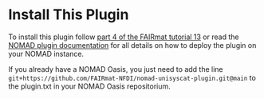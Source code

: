 # Install This Plugin

To install this plugin follow [part 4 of the FAIRmat tutorial 13](https://github.com/FAIRmat-NFDI/AreaA-Examples/tree/main/tutorial13/part4) or read the [NOMAD plugin documentation](https://nomad-lab.eu/prod/v1/staging/docs/plugins/plugins.html#add-a-plugin-to-your-nomad) for all details on how to deploy the plugin on your NOMAD instance.


If you already have a NOMAD Oasis, you just need to add the line
`git+https://github.com/FAIRmat-NFDI/nomad-unisyscat-plugin.git@main` to the plugin.txt in your NOMAD Oasis repositorium.

